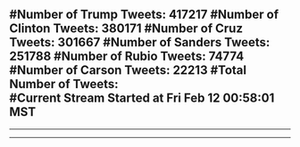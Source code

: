 #Number of Trump Tweets: 417217
#Number of Clinton Tweets: 380171
#Number of Cruz Tweets: 301667
#Number of Sanders Tweets: 251788
#Number of Rubio Tweets: 74774
#Number of Carson Tweets: 22213
#Total Number of Tweets:  
#Current Stream Started at Fri Feb 12 00:58:01 MST
---
---
---
